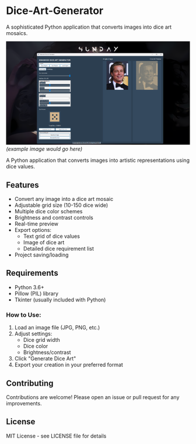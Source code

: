 # Dice-Art-Generator
A sophisticated Python application that converts images into dice art mosaics. 


![Dice Art Example](example.png) *(example image would go here)*

A Python application that converts images into artistic representations using dice values.

## Features

- Convert any image into a dice art mosaic
- Adjustable grid size (10-150 dice wide)
- Multiple dice color schemes
- Brightness and contrast controls
- Real-time preview
- Export options:
  - Text grid of dice values
  - Image of dice art
  - Detailed dice requirement list
- Project saving/loading

## Requirements

- Python 3.6+
- Pillow (PIL) library
- Tkinter (usually included with Python)


### How to Use:
1. Load an image file (JPG, PNG, etc.)
2. Adjust settings:
   - Dice grid width
   - Dice color
   - Brightness/contrast
3. Click "Generate Dice Art"
4. Export your creation in your preferred format

## Contributing

Contributions are welcome! Please open an issue or pull request for any improvements.

## License

MIT License - see LICENSE file for details